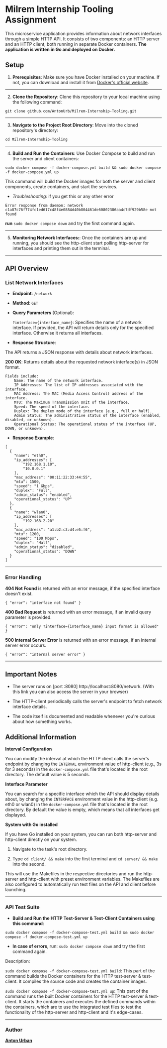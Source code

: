 # Milrem Internship Tooling Assignment

This microservice application provides information about network interfaces through a simple HTTP API. It consists of two components: an HTTP server and an HTTP client, both running in separate Docker containers.
**The application is written in Go and deployed on Docker.**

## Setup

1. **Prerequisites**: Make sure you have Docker installed on your machine. If not, you can download and install it from [Docker's official website](https://www.docker.com/get-started).

---

2. **Clone the Repository**: Clone this repository to your local machine using the following command:
   
```
git clone github.com/AntonUrb/Milrem-Internship-Tooling.git
```

---

3. **Navigate to the Project Root Directory**: Move into the cloned repository's directory:

```
cd Milrem-Internship-Tooling
```

---

4. **Build and Run the Containers**: Use Docker Compose to build and run the server and client containers:

```
sudo docker compose -f docker-compose.yml build && sudo docker compose -f docker-compose.yml up
```

This command will build the Docker images for both the server and client components, create containers, and start the services.

- *Troubleshooting*: if you get this or any other error
```
Error response from daemon: network c1a87c76f774fc1ed617c48f4e0884d40b804461de60802386aa4c7df929b58e not found
```

**run** `sudo docker compose down` and try the first command again.

---

5. **Monitoring Network Interfaces:**: Once the containers are up and running, you should see the http-client start polling http-server for interfaces and printing them out in the terminal.

---

## API Overview

### List Network Interfaces

- **Endpoint**: `/network`
- **Method**: `GET`
- **Query Parameters** (Optional):

    `?interface={interface_name}`: Specifies the name of a network interface. If provided, the API will return details only for the specified interface. Otherwise it returns all interfaces.

- **Response Structure**:

The API returns a JSON response with details about network interfaces.

**200 OK**: Returns details about the requested network interface(s) in JSON format.

    Fields include:
        Name: The name of the network interface.
        IP Addresses: The list of IP addresses associated with the interface.
        MAC Address: The MAC (Media Access Control) address of the interface.
        MTU: The Maximum Transmission Unit of the interface.
        Speed: The speed of the interface.
        Duplex: The duplex mode of the interface (e.g., full or half).
        Admin Status: The administrative status of the interface (enabled, disabled, or unknown).
        Operational Status: The operational status of the interface (UP, DOWN, or unknown).

- **Response Example**:
```
[
  {
    "name": "eth0",
    "ip_addresses": [
        "192.168.1.10",
        "10.0.0.1"
    ],
    "mac_address": "00:11:22:33:44:55",
    "mtu": 1500,
    "speed": "1 Gbps",
    "duplex": "Full",
    "admin_status": "enabled",
    "operational_status": "UP"
  },
  {
    "name": "wlan0",
    "ip_addresses": [
        "192.168.2.20"
    ],
    "mac_address": "a1:b2:c3:d4:e5:f6",
    "mtu": 1200,
    "speed": "100 Mbps",
    "duplex": "Half",
    "admin_status": "disabled",
    "operational_status": "DOWN"
  }
]
```

---

### Error Handling

**404 Not Found** is returned with an error message, if the specified interface doesn't exist.

`{
  "error": "interface not found"
}`

**400 Bad Request** is returned with an error message, if an invalid query parameter is provided.

`{
  "error": "only ?interface={interface_name} input format is allowed"
}`

**500 Internal Server Error** is returned with an error message, if an internal server error occurs.

`{
  "error": "internal server error"
}`

---

## Important Notes

- The server runs on [port :8080] http://localhost:8080/network. (With this link you can also access the server in your browser)

- The HTTP-client periodically calls the server's endpoint to fetch network interface details.

- The code itself is documented and readable whenever you're curious about how something works.

## Additional Information

**Interval Configuration**

You can modify the interval at which the HTTP client calls the server's endpoint by changing the `INTERVAL` environment value of http-client (e.g., 3s for 3 seconds) in the `docker-compose.yml` file that's located in the root directory. The default value is 5 seconds.

**Interface Parameter**

You can search for a specific interface which the API should display details about, by changing the `INTERFACE` environment value in the http-client (e.g. eth0 or wlan0) in the `docker-compose.yml` file that's located in the root directory. By default the value is empty, which means that all interfaces get displayed.

**System with Go installed**

If you have Go installed on your system, you can run both http-server and http-client directly on your system.

  1. Navigate to the task's root directory.

  2. Type `cd client/ && make` into the first terminal and `cd server/ && make` into the second.

This will use the Makefiles in the respective directories and run the http-server and http-client with preset environment variables. The Makefiles are also configured to automatically run test files on the API and client before launching.

---

### API Test Suite

- **Build and Run the HTTP Test-Server & Test-Client Containers using this command**:

```
sudo docker compose -f docker-compose-test.yml build && sudo docker compose -f docker-compose-test.yml up

```

- **In case of errors**, run: `sudo docker compose down` and try the first command again.

Description:

`sudo docker compose -f docker-compose-test.yml build`: This part of the command builds the Docker containers for the HTTP test-server & test-client. It compiles the source code and creates the container images.

`sudo docker compose -f docker-compose-test.yml up`: This part of the command runs the built Docker containers for the HTTP test-server & test-client. It starts the containers and executes the defined commands within the containers, which are to use the integrated test files to test the functionality of the http-server and http-client and it's edge-cases.

---

### Author

<a href="www.linkedin.com/in/anton-urban-4544522b5" alt="LinkedIn"><strong>Anton Urban</strong></a>